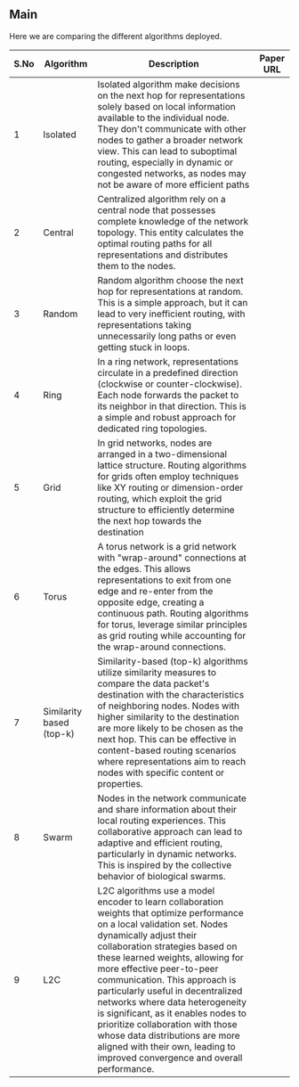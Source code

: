 ## Main
Here we are comparing the different algorithms deployed.

| S.No | Algorithm | Description | Paper URL |
|------|-----------|-------------|------------|
| 1    | Isolated  | Isolated algorithm make decisions on the next hop for representations solely based on local information available to the individual node. They don't communicate with other nodes to gather a broader network view. This can lead to suboptimal routing, especially in dynamic or congested networks, as nodes may not be aware of more efficient paths |            |
| 2    | Central  | Centralized algorithm rely on a central node that possesses complete knowledge of the network topology. This entity calculates the optimal routing paths for all representations and distributes them to the nodes. |            |
| 3    | Random    | Random algorithm choose the next hop for representations at random. This is a simple approach, but it can lead to very inefficient routing, with representations taking unnecessarily long paths or even getting stuck in loops. |            |
| 4    | Ring      | In a ring network, representations circulate in a predefined direction (clockwise or counter-clockwise). Each node forwards the packet to its neighbor in that direction. This is a simple and robust approach for dedicated ring topologies. |            |
| 5    | Grid      | In grid networks, nodes are arranged in a two-dimensional lattice structure. Routing algorithms for grids often employ techniques like XY routing or dimension-order routing, which exploit the grid structure to efficiently determine the next hop towards the destination |            |
| 6    | Torus     | A torus network is a grid network with "wrap-around" connections at the edges. This allows representations to exit from one edge and re-enter from the opposite edge, creating a continuous path. Routing algorithms for torus, leverage similar principles as grid routing while accounting for the wrap-around connections. |            |
| 7    | Similarity based (top-k) | Similarity-based (top-k) algorithms utilize similarity measures to compare the data packet's destination with the characteristics of neighboring nodes. Nodes with higher similarity to the destination are more likely to be chosen as the next hop. This can be effective in content-based routing scenarios where representations aim to reach nodes with specific content or properties. |            |
| 8    | Swarm     | Nodes in the network communicate and share information about their local routing experiences. This collaborative approach can lead to adaptive and efficient routing, particularly in dynamic networks. This is inspired by the collective behavior of biological swarms. |            |
| 9    | L2C       | L2C algorithms use a model encoder to learn collaboration weights that optimize performance on a local validation set. Nodes dynamically adjust their collaboration strategies based on these learned weights, allowing for more effective peer-to-peer communication. This approach is particularly useful in decentralized networks where data heterogeneity is significant, as it enables nodes to prioritize collaboration with those whose data distributions are more aligned with their own, leading to improved convergence and overall performance. |            |
		

